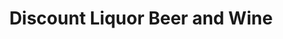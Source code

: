 ---
title: "Discount Liquor Beer and Wine"
url: /graham/discount-liquor-beer-and-wine/
shop: alcohol
---